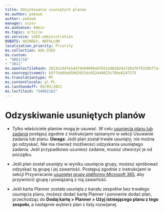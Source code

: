 ```yaml
---
title: Odzyskiwanie usuniętych planów
ms.author: pebaum
author: pebaum
manager: scotv
ms.audience: Admin
ms.topic: article
ms.service: o365-administration
ROBOTS: NOINDEX, NOFOLLOW
localization_priority: Priority
ms.collection: Adm_O365
ms.custom:
- "9001718"
- "3811"
ms.openlocfilehash: 2823e1d4fe5d4fde04060a6f031e982924a720af6f9226bf7a4c483b72ece5f0
ms.sourcegitcommit: b5f7da89a650d2915dc652449623c78be6247175
ms.translationtype: MT
ms.contentlocale: pl-PL
ms.lasthandoff: 08/05/2021
ms.locfileid: "54062162"
---
```

# <a name="recover-deleted-plans"></a>Odzyskiwanie usuniętych planów

- Tylko właściciele planów mogą je usuwać. W celu [usunięcia planu lub zadania](https://support.microsoft.com/office/39e10e78-13f0-446d-94cd-9e562648497a.) postępuj zgodnie z instrukcjami opisanymi w sekcji Usuwanie zadania lub planu.  **Uwaga**: Jeśli plan został trwale usunięty, nie można go odzyskać. Nie ma również możliwości odzyskania usuniętego zadania. Jeśli przypadkowo usuniesz zadanie, musisz utworzyć je od początku.

- Jeśli plan został usunięty w wyniku usunięcia grupy, możesz spróbować odzyskać tę grupę i jej zawartość. Postępuj zgodnie z instrukcjami w sekcji Przywracanie [usuniętej grupy platformy Microsoft 365](https://docs.microsoft.com/microsoft-365/admin/create-groups/restore-deleted-group?view=o365-worldwide), aby przywrócić grupę i powiązaną z nią zawartość.

- Jeśli karta Planner została usunięta z kanału zespołów bez trwałego usunięcia planu, możesz dodać kartę Planner i ponownie dodać plan, przechodząc do **Dodaj kartę > Planner > Użyj istniejącego planu z tego zespołu**, a następnie wybierz plan z listy rozwijanej.

